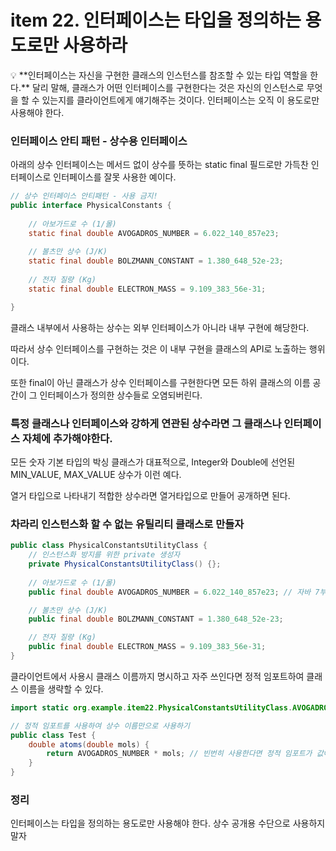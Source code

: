 # item 22. 인터페이스는 타입을 정의하는 용도로만 사용하라

<aside>
💡 **인터페이스는 자신을 구현한 클래스의 인스턴스를 참조할 수 있는 타입 역할을 한다.**
달리 말해, 클래스가 어떤 인터페이스를 구현한다는 것은 자신의 인스턴스로 무엇을 할 수 있는지를 클라이언트에게 얘기해주는 것이다.
인터페이스는 오직 이 용도로만 사용해야 한다.

</aside>

### 인터페이스 안티 패턴 - 상수용 인터페이스

아래의 상수 인터페이스는 메서드 없이 상수를 뜻하는 static final 필드로만 가득찬 인터페이스로 인터페이스를 잘못 사용한 예이다.

```java
// 상수 인터페이스 안티패턴 - 사용 금지!
public interface PhysicalConstants {
    
    // 아보가드로 수 (1/몰)
    static final double AVOGADROS_NUMBER = 6.022_140_857e23;
    
    // 볼츠만 상수 (J/K)
    static final double BOLZMANN_CONSTANT = 1.380_648_52e-23;
    
    // 전자 질량 (Kg)
    static final double ELECTRON_MASS = 9.109_383_56e-31;

}
```

클래스 내부에서 사용하는 상수는 외부 인터페이스가 아니라 내부 구현에 해당한다.

따라서 상수 인터페이스를 구현하는 것은 이 내부 구현을 클래스의 API로 노출하는 행위이다.

또한 final이 아닌 클래스가 상수 인터페이스를 구현한다면 모든 하위 클래스의 이름 공간이 그 인터페이스가 정의한 상수들로 오염되버린다.

### 특정 클래스나 인터페이스와 강하게 연관된 상수라면 그 클래스나 인터페이스 자체에 추가해야한다.

모든 숫자 기본 타입의 박싱 클래스가 대표적으로, Integer와 Double에 선언된 MIN_VALUE, MAX_VALUE 상수가 이런 예다.

열거 타입으로 나타내기 적합한 상수라면 열거타입으로 만들어 공개하면 된다.

### 차라리 인스턴스화 할 수 없는 유틸리티 클래스로 만들자

```java
public class PhysicalConstantsUtilityClass {
    // 인스턴스화 방지를 위한 private 생성자
    private PhysicalConstantsUtilityClass() {}; 
    
    // 아보가드로 수 (1/몰)
    public final double AVOGADROS_NUMBER = 6.022_140_857e23; // 자바 7부터는 숫자 리터럴에 _을 넣어 가독성을 높여준다. _를 사용하여 세자리씩 묶어주자 9,000,000 과 같은 개념

    // 볼츠만 상수 (J/K)
    public final double BOLZMANN_CONSTANT = 1.380_648_52e-23;

    // 전자 질량 (Kg)
    public final double ELECTRON_MASS = 9.109_383_56e-31; 
}
```

클라이언트에서 사용시 클래스 이름까지 명시하고 자주 쓰인다면 정적 임포트하여 클래스 이름을 생략할 수 있다.

```java
import static org.example.item22.PhysicalConstantsUtilityClass.AVOGADROS_NUMBER;

// 정적 임포트를 사용하여 상수 이름만으로 사용하기
public class Test {
    double atoms(double mols) {
        return AVOGADROS_NUMBER * mols; // 빈번히 사용한다면 정적 임포트가 값어치를 한다.
    }
}
```

### 정리

인터페이스는 타입을 정의하는 용도로만 사용해야 한다. 상수 공개용 수단으로 사용하지 말자